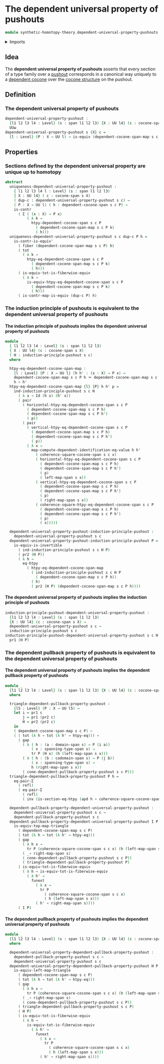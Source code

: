 # The dependent universal property of pushouts

```agda
module synthetic-homotopy-theory.dependent-universal-property-pushouts where
```

<details><summary>Imports</summary>

```agda
open import foundation.action-on-identifications-dependent-functions
open import foundation.contractible-maps
open import foundation.contractible-types
open import foundation.dependent-pair-types
open import foundation.equality-dependent-pair-types
open import foundation.equivalences
open import foundation.fibers-of-maps
open import foundation.function-extensionality
open import foundation.function-types
open import foundation.functoriality-dependent-pair-types
open import foundation.homotopies
open import foundation.identity-types
open import foundation.pullbacks
open import foundation.spans
open import foundation.transport-along-identifications
open import foundation.universe-levels

open import synthetic-homotopy-theory.cocones-under-spans
open import synthetic-homotopy-theory.dependent-cocones-under-spans
open import synthetic-homotopy-theory.dependent-pullback-property-pushouts
open import synthetic-homotopy-theory.induction-principle-pushouts
```

</details>

## Idea

The **dependent universal property of pushouts** asserts that every section of a
type family over a [pushout](synthetic-homotopy-theory.pushouts.md) corresponds
in a canonical way uniquely to a
[dependent cocone](synthetic-homotopy-theory.dependent-cocones-under-spans.md)
over the [cocone structure](synthetic-homotopy-theory.cocones-under-spans.md) on
the pushout.

## Definition

### The dependent universal property of pushouts

```agda
dependent-universal-property-pushout :
  {l1 l2 l3 l4 : Level} (s : span l1 l2 l3) {X : UU l4} (c : cocone-span s X) →
  UUω
dependent-universal-property-pushout s {X} c =
  {l : Level} (P : X → UU l) → is-equiv (dependent-cocone-span-map s c P)
```

## Properties

### Sections defined by the dependent universal property are unique up to homotopy

```agda
abstract
  uniqueness-dependent-universal-property-pushout :
    { l1 l2 l3 l4 l : Level} (s : span l1 l2 l3)
    { X : UU l4} ( c : cocone-span s X)
    ( dup-c : dependent-universal-property-pushout s c) →
    ( P : X → UU l) ( h : dependent-cocone-span s c P) →
    is-contr
      ( Σ ( (x : X) → P x)
          ( λ k →
            htpy-dependent-cocone-span s c P
              ( dependent-cocone-span-map s c P k)
              ( h)))
  uniqueness-dependent-universal-property-pushout s c dup-c P h =
    is-contr-is-equiv'
      ( fiber (dependent-cocone-span-map s c P) h)
      ( tot
        ( λ k →
          htpy-eq-dependent-cocone-span s c P
            ( dependent-cocone-span-map s c P k)
            ( h)))
      ( is-equiv-tot-is-fiberwise-equiv
        ( λ k →
          is-equiv-htpy-eq-dependent-cocone-span s c P
            ( dependent-cocone-span-map s c P k)
            ( h)))
      ( is-contr-map-is-equiv (dup-c P) h)
```

### The induction principle of pushouts is equivalent to the dependent universal property of pushouts

#### The induction principle of pushouts implies the dependent universal property of pushouts

```agda
module _
  { l1 l2 l3 l4 : Level} (s : span l1 l2 l3)
  { X : UU l4} (c : cocone-span s X)
  ( H : induction-principle-pushout s c)
  where

  htpy-eq-dependent-cocone-span-map :
    {l : Level} {P : X → UU l} (h h' : (x : X) → P x) →
    dependent-cocone-span-map s c P h ＝ dependent-cocone-span-map s c P h' →
    h ~ h'
  htpy-eq-dependent-cocone-span-map {l} {P} h h' p =
    ind-induction-principle-pushout s c H
      ( λ x → Id (h x) (h' x))
      ( pair
        ( horizontal-htpy-eq-dependent-cocone-span s c P
          ( dependent-cocone-span-map s c P h)
          ( dependent-cocone-span-map s c P h')
          ( p))
        ( pair
          ( vertical-htpy-eq-dependent-cocone-span s c P
            ( dependent-cocone-span-map s c P h)
            ( dependent-cocone-span-map s c P h')
            ( p))
          ( λ x →
            map-compute-dependent-identification-eq-value h h'
              ( coherence-square-cocone-span s c x)
              ( horizontal-htpy-eq-dependent-cocone-span s c P
                ( dependent-cocone-span-map s c P h)
                ( dependent-cocone-span-map s c P h')
                ( p)
                ( left-map-span s x))
              ( vertical-htpy-eq-dependent-cocone-span s c P
                ( dependent-cocone-span-map s c P h)
                ( dependent-cocone-span-map s c P h')
                ( p)
                ( right-map-span s x))
              ( coherence-square-htpy-eq-dependent-cocone-span s c P
                ( dependent-cocone-span-map s c P h)
                ( dependent-cocone-span-map s c P h')
                ( p)
                ( x)))))

  dependent-universal-property-pushout-induction-principle-pushout :
    dependent-universal-property-pushout s c
  dependent-universal-property-pushout-induction-principle-pushout P =
    is-equiv-is-invertible
      ( ind-induction-principle-pushout s c H P)
      ( pr2 (H P))
      ( λ h →
        eq-htpy
          ( htpy-eq-dependent-cocone-span-map
            ( ind-induction-principle-pushout s c H P
              ( dependent-cocone-span-map s c P h))
            ( h)
            ( pr2 (H P) (dependent-cocone-span-map s c P h))))
```

#### The dependent universal property of pushouts implies the induction principle of pushouts

```agda
induction-principle-pushout-dependent-universal-property-pushout :
  {l1 l2 l3 l4 : Level} (s : span l1 l2 l3)
  {X : UU l4} (c : cocone-span s X) →
  dependent-universal-property-pushout s c →
  induction-principle-pushout s c
induction-principle-pushout-dependent-universal-property-pushout s c H P =
  pr1 (H P)
```

### The dependent pullback property of pushouts is equivalent to the dependent universal property of pushouts

#### The dependent universal property of pushouts implies the dependent pullback property of pushouts

```agda
module _
  {l1 l2 l3 l4 : Level} (s : span l1 l2 l3) {X : UU l4} (c : cocone-span s X)
  where

  triangle-dependent-pullback-property-pushout :
    {l5 : Level} (P : X → UU l5) →
    let i = pr1 c
        j = pr1 (pr2 c)
        H = pr2 (pr2 c)
    in
    ( dependent-cocone-span-map s c P) ~
    ( ( tot (λ h → tot (λ h' → htpy-eq))) ∘
      ( gap
        ( λ ( h : (a : domain-span s) → P (i a))
            ( x : spanning-type-span s) →
            tr P (H x) (h (left-map-span s x)))
        ( λ ( h : (b : codomain-span s) → P (j b))
            ( x : spanning-type-span s) →
            h (right-map-span s x))
        ( cone-dependent-pullback-property-pushout s c P)))
  triangle-dependent-pullback-property-pushout P h =
    eq-pair-Σ
      ( refl)
      ( eq-pair-Σ
        ( refl)
        ( inv (is-section-eq-htpy (apd h ∘ coherence-square-cocone-span s c))))

  dependent-pullback-property-dependent-universal-property-pushout :
    dependent-universal-property-pushout s c →
    dependent-pullback-property-pushout s c
  dependent-pullback-property-dependent-universal-property-pushout I P =
    is-equiv-top-map-triangle
      ( dependent-cocone-span-map s c P)
      ( tot (λ h → tot (λ h' → htpy-eq)))
      ( gap
        ( λ h x →
          tr P (coherence-square-cocone-span s c x) (h (left-map-span s x)))
        ( _∘ right-map-span s)
        ( cone-dependent-pullback-property-pushout s c P))
        ( triangle-dependent-pullback-property-pushout P)
      ( is-equiv-tot-is-fiberwise-equiv
        ( λ h → is-equiv-tot-is-fiberwise-equiv
          ( λ h' →
            funext
              ( λ x →
                tr P
                  ( coherence-square-cocone-span s c x)
                  ( h (left-map-span s x)))
              ( h' ∘ right-map-span s))))
      ( I P)
```

#### The dependent pullback property of pushouts implies the dependent universal property of pushouts

```agda
module _
  {l1 l2 l3 l4 : Level} (s : span l1 l2 l3) {X : UU l4} (c : cocone-span s X)
  where

  dependent-universal-property-dependent-pullback-property-pushout :
    dependent-pullback-property-pushout s c →
    dependent-universal-property-pushout s c
  dependent-universal-property-dependent-pullback-property-pushout H P =
    is-equiv-left-map-triangle
      ( dependent-cocone-span-map s c P)
      ( tot (λ h → tot (λ h' → htpy-eq)))
      ( gap
        ( λ h x →
          tr P (coherence-square-cocone-span s c x) (h (left-map-span s x)))
        ( _∘ right-map-span s)
        ( cone-dependent-pullback-property-pushout s c P))
      ( triangle-dependent-pullback-property-pushout s c P)
      ( H P)
      ( is-equiv-tot-is-fiberwise-equiv
        ( λ h →
          is-equiv-tot-is-fiberwise-equiv
            ( λ h' →
              funext
                ( λ x →
                  tr P
                    ( coherence-square-cocone-span s c x)
                    ( h (left-map-span s x)))
                ( h' ∘ right-map-span s))))
```

